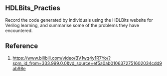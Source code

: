 ## HDLBits_Practies

Record the code generated by individuals using the HDLBits website for Verilog learning, and summarise some of the problems they have encountered.

## Reference

1. https://www.bilibili.com/video/BV1wq4y1R7Yo/?spm_id_from=333.999.0.0&vd_source=ef5a0ab0106372751602034cdd9ab98e
